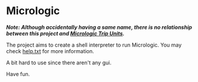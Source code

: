 # Micrologic
___Note: Although accidentally having a same name, there is no relationship between this project and [Micrologic Trip Units](https://www.se.com/us/en/product-range/7223-micrologic-trip-units/#overview).___

The project aims to create a shell interpreter to run Micrologic. You may check [help.txt](Micrologic/help.txt) for more information.

A bit hard to use since there aren't any gui.

Have fun.
